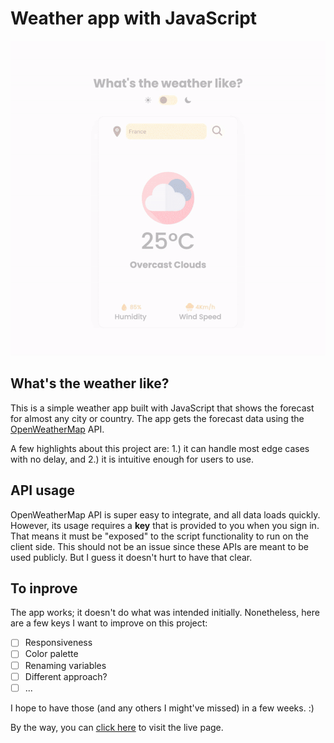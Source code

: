 # Weather app with JavaScript

![Video Demo](./assets/video-demo.gif)

## What's the weather like?
This is a simple weather app built with JavaScript that shows the forecast for almost any city or country. The app gets the forecast data using the [OpenWeatherMap](https://home.openweathermap.org/) API.

A few highlights about this project are: 1.) it can handle most edge cases with no delay, and 2.) it is intuitive enough for users to use.

## API usage
OpenWeatherMap API is super easy to integrate, and all data loads quickly. However, its usage requires a **key** that is provided to you when you sign in. That means it must be "exposed" to the script functionality to run on the client side. This should not be an issue since these APIs are meant to be used publicly. But I guess it doesn't hurt to have that clear.

## To inprove
The app works; it doesn't do what was intended initially. Nonetheless, here are a few keys I want to improve on this project:

- [ ] Responsiveness
- [ ] Color palette
- [ ] Renaming variables
- [ ] Different approach?
- [ ] ...

I hope to have those (and any others I might've missed) in a few weeks. :)

By the way, you can [click here](https://gregorim04.github.io/weather-app/) to visit the live page.